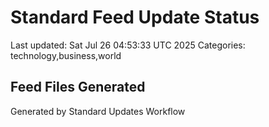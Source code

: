 # Standard Feed Update Status
Last updated: Sat Jul 26 04:53:33 UTC 2025
Categories: technology,business,world

## Feed Files Generated

Generated by Standard Updates Workflow
